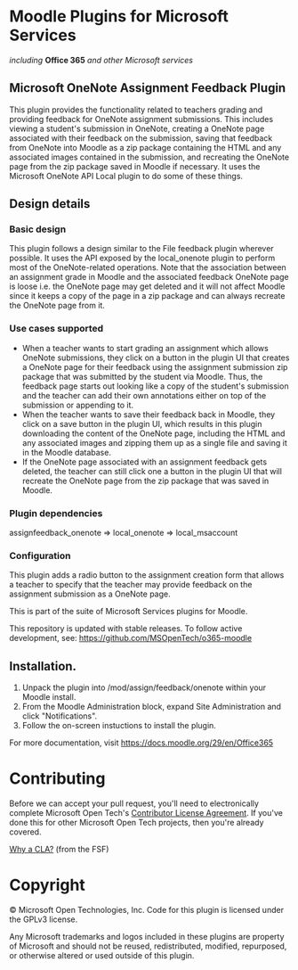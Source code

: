 # Moodle Plugins for Microsoft Services
*including* **Office 365** *and other Microsoft services*

## Microsoft OneNote Assignment Feedback Plugin

This plugin provides the functionality related to teachers grading and providing feedback for OneNote assignment submissions. This includes viewing a student's submission in OneNote, creating a OneNote page associated with their feedback on the submission, saving that feedback from OneNote into Moodle as a zip package containing the HTML and any associated images contained in the submission, and recreating the OneNote page from the zip package saved in Moodle if necessary. It uses the Microsoft OneNote API Local plugin to do some of these things.


Design details
--------------

### Basic design
This plugin follows a design similar to the File feedback plugin wherever possible. It uses the API exposed by the local_onenote plugin to perform most of the OneNote-related operations.
Note that the association between an assignment grade in Moodle and the associated feedback OneNote page is loose i.e. the OneNote page may get deleted and it will not affect Moodle since it keeps a copy of the page in a zip package and can always recreate the OneNote page from it.

### Use cases supported
- When a teacher wants to start grading an assignment which allows OneNote submissions, they click on a button in the plugin UI that creates a OneNote page for their feedback using the assignment submission zip package that was submitted by the student via Moodle. Thus, the feedback page starts out looking like a copy of the student's submission and the teacher can add their own annotations either on top of the submission or appending to it.
- When the teacher wants to save their feedback back in Moodle, they click on a save button in the plugin UI, which results in this plugin downloading the content of the OneNote page, including the HTML and any associated images and zipping them up as a single file and saving it in the Moodle database.
- If the OneNote page associated with an assignment feedback gets deleted, the teacher can still click one a button in the plugin UI that will recreate the OneNote page from the zip package that was saved in Moodle.

### Plugin dependencies
assignfeedback_onenote => local_onenote => local_msaccount

### Configuration
This plugin adds a radio button to the assignment creation form that allows a teacher to specify that the teacher may provide feedback on the assignment submission as a OneNote page.


This is part of the suite of Microsoft Services plugins for Moodle.

This repository is updated with stable releases. To follow active development, see: https://github.com/MSOpenTech/o365-moodle

## Installation.

1. Unpack the plugin into /mod/assign/feedback/onenote within your Moodle install.
2. From the Moodle Administration block, expand Site Administration and click "Notifications".
3. Follow the on-screen instuctions to install the plugin.

For more documentation, visit https://docs.moodle.org/29/en/Office365

# Contributing

Before we can accept your pull request, you'll need to electronically complete Microsoft Open Tech's [Contributor License Agreement](https://cla.msopentech.com/). If you've done this for other Microsoft Open Tech projects, then you're already covered.

[Why a CLA?](https://www.gnu.org/licenses/why-assign.html) (from the FSF)

# Copyright

&copy; Microsoft Open Technologies, Inc.  Code for this plugin is licensed under the GPLv3 license.

Any Microsoft trademarks and logos included in these plugins are property of Microsoft and should not be reused, redistributed, modified, repurposed, or otherwise altered or used outside of this plugin.
